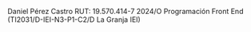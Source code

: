 Daniel Pérez Castro RUT: 19.570.414-7 2024/O Programación Front End (TI2031/D-IEI-N3-P1-C2/D La Granja IEI)
